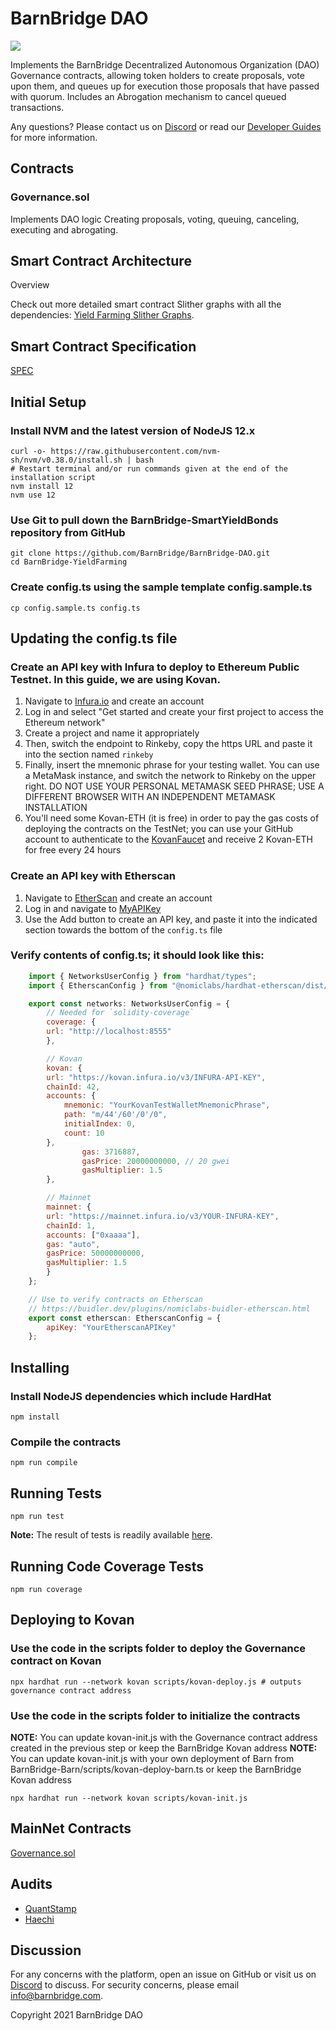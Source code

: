 # BarnBridge DAO
![](https://i.imgur.com/Neja9z5.png)

Implements the BarnBridge Decentralized Autonomous Organization (DAO) Governance contracts, allowing token holders to create proposals, vote upon them, and queues up for execution those proposals that have passed with quorum. Includes an Abrogation mechanism to cancel queued transactions.

Any questions? Please contact us on [Discord](https://discord.gg/FfEhsVk) or read our [Developer Guides](https://integrations.barnbridge.com/) for more information.

##  Contracts
### Governance.sol
Implements DAO logic Creating proposals, voting, queuing, canceling, executing and abrogating.


## Smart Contract Architecture
Overview

Check out more detailed smart contract Slither graphs with all the dependencies: [Yield Farming Slither Graphs](https://github.com/BarnBridge/sc-graphs/tree/main/BarnBridge-DAO).

## Smart Contract Specification
[SPEC](https://github.com/BarnBridge/BarnBridge-DAO/blob/master/SPEC.md)

## Initial Setup
### Install NVM and the latest version of NodeJS 12.x
    curl -o- https://raw.githubusercontent.com/nvm-sh/nvm/v0.38.0/install.sh | bash 
    # Restart terminal and/or run commands given at the end of the installation script
    nvm install 12
    nvm use 12
### Use Git to pull down the BarnBridge-SmartYieldBonds repository from GitHub
    git clone https://github.com/BarnBridge/BarnBridge-DAO.git
    cd BarnBridge-YieldFarming
### Create config.ts using the sample template config.sample.ts
    cp config.sample.ts config.ts

## Updating the config.ts file
### Create an API key with Infura to deploy to Ethereum Public Testnet. In this guide, we are using Kovan.

1. Navigate to [Infura.io](https://infura.io/) and create an account
2. Log in and select "Get started and create your first project to access the Ethereum network"
3. Create a project and name it appropriately
4. Then, switch the endpoint to Rinkeby, copy the https URL and paste it into the section named `rinkeby` 
5. Finally, insert the mnemonic phrase for your testing wallet. You can use a MetaMask instance, and switch the network to Rinkeby on the upper right. DO NOT USE YOUR PERSONAL METAMASK SEED PHRASE; USE A DIFFERENT BROWSER WITH AN INDEPENDENT METAMASK INSTALLATION
6. You'll need some Kovan-ETH (it is free) in order to pay the gas costs of deploying the contracts on the TestNet; you can use your GitHub account to authenticate to the [KovanFaucet](https://faucet.kovan.network/) and receive 2 Kovan-ETH for free every 24 hours

### Create an API key with Etherscan 
1. Navigate to [EtherScan](https://etherscan.io/) and create an account 
2. Log in and navigate to [MyAPIKey](https://etherscan.io/myapikey) 
3. Use the Add button to create an API key, and paste it into the indicated section towards the bottom of the `config.ts` file

### Verify contents of config.ts; it should look like this:

```js
	import { NetworksUserConfig } from "hardhat/types";
	import { EtherscanConfig } from "@nomiclabs/hardhat-etherscan/dist/src/types";

	export const networks: NetworksUserConfig = {
	    // Needed for `solidity-coverage`
	    coverage: {
		url: "http://localhost:8555"
	    },

	    // Kovan
	    kovan: {
		url: "https://kovan.infura.io/v3/INFURA-API-KEY",
		chainId: 42,
		accounts: {
		    mnemonic: "YourKovanTestWalletMnemonicPhrase",
		    path: "m/44'/60'/0'/0",
		    initialIndex: 0,
		    count: 10
		},
                gas: 3716887,
                gasPrice: 20000000000, // 20 gwei
                gasMultiplier: 1.5
	    },

	    // Mainnet
	    mainnet: {
		url: "https://mainnet.infura.io/v3/YOUR-INFURA-KEY",
		chainId: 1,
		accounts: ["0xaaaa"],
		gas: "auto",
		gasPrice: 50000000000,
		gasMultiplier: 1.5
	    }
	};

	// Use to verify contracts on Etherscan
	// https://buidler.dev/plugins/nomiclabs-buidler-etherscan.html
	export const etherscan: EtherscanConfig = {
	    apiKey: "YourEtherscanAPIKey"
	};

```
## Installing

### Install NodeJS dependencies which include HardHat
    npm install
    
### Compile the contracts
    npm run compile
    
## Running Tests
    npm run test

**Note:** The result of tests is readily available [here](./test-results.md).
## Running Code Coverage Tests
    npm run coverage

## Deploying to Kovan    
### Use the code in the scripts folder to deploy the Governance contract on Kovan

    npx hardhat run --network kovan scripts/kovan-deploy.js # outputs governance contract address
    
### Use the code in the scripts folder to initialize the contracts
**NOTE:** You can update kovan-init.js with the Governance contract address created in the previous step or keep the BarnBridge Kovan address
**NOTE:** You can update kovan-init.js with your own deployment of Barn from BarnBridge-Barn/scripts/kovan-deploy-barn.ts or keep the BarnBridge Kovan address

    npx hardhat run --network kovan scripts/kovan-init.js


## MainNet Contracts
[Governance.sol](https://etherscan.io/address/0x4cAE362D7F227e3d306f70ce4878E245563F3069)

## Audits
- [QuantStamp](https://github.com/BarnBridge/BarnBridge-PM/blob/master/audits/BarnBridge%20DAO%20audit%20by%20Quanstamp.pdf)
- [Haechi](https://github.com/BarnBridge/BarnBridge-PM/blob/master/audits/BarnBridge%20DAO%20audit%20by%20Haechi.pdf)

## Discussion
For any concerns with the platform, open an issue on GitHub or visit us on [Discord](https://discord.gg/9TTQNUzg) to discuss.
For security concerns, please email info@barnbridge.com.

Copyright 2021 BarnBridge DAO
